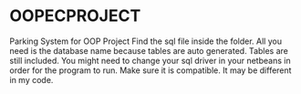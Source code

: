 # OOPECPROJECT
Parking System for OOP Project
Find the sql file inside the folder. All you need is the database name because tables are auto generated. Tables are still included.
You might need to change your sql driver in your netbeans in order for the program to run. Make sure it is compatible. It may be different in my code.
